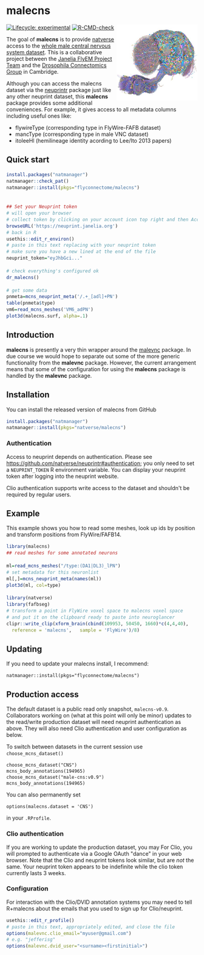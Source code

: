 # malecns

<img src="man/figures/malecns-400h.jpg" align="right" height="200" 
alt="A rendering by Phil Hubbard (Janelia) of a sample of male-cns neurons" title="male-cns by P. Hubbard"/>

<!-- badges: start -->
[![Lifecycle: experimental](https://img.shields.io/badge/lifecycle-experimental-orange.svg)](https://lifecycle.r-lib.org/articles/stages.html#experimental)
[![R-CMD-check](https://github.com/natverse/malecns/workflows/R-CMD-check/badge.svg)](https://github.com/natverse/malecns/actions)
<!-- badges: end -->

The goal of **malecns** is to provide [natverse](https://natverse.org) 
access to the [whole male central nervous system dataset](https://www.janelia.org/project-team/flyem/male-cns-connectome).
This is a collaborative project between the [Janelia FlyEM Project Team](https://www.janelia.org/project-team/flyem/) and the 
[Drosophila Connectomics Group](https://www.zoo.cam.ac.uk/research/groups/connectomics)
in Cambridge.

Although you can access the malecns dataset via the [neuprintr](https://github.com/natverse/neuprintr) package just like any other 
neuprint dataset, this **malecns** package provides some additional conveniences.
For example, it gives access to all metadata columns including useful ones like:

* flywireType (corresponding type in FlyWire-FAFB dataset)
* mancType (corresponding type in male VNC dataset)
* itoleeHl (hemilineage identity acording to Lee/Ito 2013 papers)


## Quick start

```r
install.packages("natmanager")
natmanager::check_pat()
natmanager::install(pkgs="flyconnectome/malecns")


## Set your Neuprint token
# will open your browser
# collect token by clicking on your account icon top right and then Account
browseURL('https://neuprint.janelia.org')
# back in R
usethis::edit_r_environ()
# paste in this text replacing with your neuprint token
# make sure you have a new lined at the end of the file
neuprint_token="eyJhbGci..."

# check everything's configured ok
dr_malecns()

# get some data
pnmeta=mcns_neuprint_meta('/.+_[adl]+PN')
table(pnmeta$type)
vm6=read_mcns_meshes('VM6_adPN')
plot3d(malecns.surf, alpha=.1)

```
## Introduction

**malecns** is presently a very thin wrapper around the 
[malevnc](https://github.com/flyconnectome/malevnc) package. 
In due course we would hope to separate out some of the more generic
functionality from the **malevnc** package. However, the current arrangement means that some of the configuration for using the **malecns** package is handled by the **malevnc** package.

## Installation

You can install the released version of malecns from GitHub

``` r
install.packages("natmanager")
natmanager::install(pkgs="natverse/malecns")
```

### Authentication

Access to neuprint depends on authentication. Please
see https://github.com/natverse/neuprintr#authentication; you only need to set
a `NEUPRINT_TOKEN` R environment variable. You can display your neuprint token after logging into the neuprint website. 

Clio authentication supports write access to the dataset and shouldn't be 
required by regular users.

## Example

This example shows you how to read some meshes, look up ids by position
and transform positions from FlyWire/FAFB14.

``` r
library(malecns)
## read meshes for some annotated neurons

ml=read_mcns_meshes("/type:(DA1|DL3)_lPN")
# set metadata for this neuronlist
ml[,]=mcns_neuprint_meta(names(ml))
plot3d(ml, col=type)

library(natverse)
library(fafbseg)
# transform a point in FlyWire voxel space to malecns voxel space
# and put it on the clipboard ready to paste into neuroglancer
clipr::write_clip(xform_brain(cbind(109953, 50450, 1660)*c(4,4,40), 
  reference = 'malecns',   sample = 'FlyWire')/8)
```

## Updating

If you need to update your malecns install, I recommend:

```
natmanager::install(pkgs="flyconnectome/malecns")
```

## Production access

The default dataset is a public read only snapshot, `malecns-v0.9`.
Collaborators working on (what at this point will only be minor) updates to
the read/write production dataset will need neuprint authentication as above.
They will also need Clio authentication and user configuration as below.

To switch between datasets in the current session use `choose_mcns_dataset()`

```
choose_mcns_dataset("CNS")
mcns_body_annotations(194965)
choose_mcns_dataset("male-cns:v0.9")
mcns_body_annotations(194965)
```

You can also permanently set

```
options(malecns.dataset = 'CNS')
```
in your `.RProfile`.

### Clio authentication
If you are working to update the production dataset, you may
For Clio, you will prompted to 
authenticate via a Google OAuth "dance" in your web browser. 
Note that the Clio and neuprint tokens look similar, but are *not* the same.
Your neuprint token appears to be indefinite while the clio token
currently lasts 3 weeks.

### Configuration

For interaction with the Clio/DVID annotation systems you may need to tell R+malecns about the emails that you used to sign up for Clio/neuprint.

```r
usethis::edit_r_profile()
# paste in this text, appropriately edited, and close the file
options(malevnc.clio_email="myuser@gmail.com")
# e.g. "jefferisg"
options(malevnc.dvid_user="<surname><firstinitial>")
```
